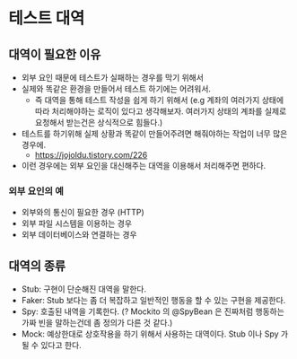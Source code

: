 # 테스트 대역 

## 대역이 필요한 이유 

- 외부 요인 때문에 테스트가 실패하는 경우를 막기 위해서
- 실제와 똑같은 환경을 만들어서 테스트 하기에는 어려워서.
  - 즉 대역을 통해 테스트 작성을 쉽게 하기 위해서 (e.g 계좌의 여러가지 상태에 따라 처리해야하는 로직이 있다고 생각해보자. 여러가지 상태의 계좌를 실제로 요청해서 받는건은 상식적으로 힘들다.)
- 테스트를 하기위해 실제 상황과 똑같이 만들어주려면 해줘야하는 작업이 너무 많은 경우에.
  - https://jojoldu.tistory.com/226
- 이런 경우에는 외부 요인을 대신해주는 대역을 이용해서 처리해주면 편하다. 

### 외부 요인의 예

- 외부와의 통신이 필요한 경우 (HTTP)
- 외부 파일 시스템을 이용하는 경우
- 외부 데이터베이스와 연결하는 경우

## 대역의 종류

- Stub: 구현이 단순해진 대역을 말한다. 
- Faker: Stub 보다는 좀 더 복잡하고 일반적인 행동을 할 수 있는 구현을 제공한다. 
- Spy: 호출된 내역을 기록한다. (? Mockito 의 @SpyBean 은 진짜처럼 행동하는 가짜 빈을 말하는건데 좀 정의가 다른 것 같다.) 
- Mock: 예상한대로 상호작용을 하기 위해서 사용하는 대역이다. Stub 이나 Spy 가 될 수 있다고 한다. 
